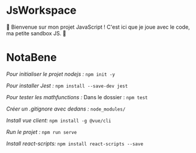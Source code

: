 ﻿# JsWorkspace

🚀 Bienvenue sur mon projet JavaScript ! 
C'est ici que je joue avec le code, ma petite sandbox JS. 🧮

# NotaBene

*Pour initialiser le projet nodejs :*
`npm init -y`

*Pour installer Jest :*
`npm install --save-dev jest`

*Pour tester les mathfunctions :*
Dans le dossier : `npm test`

*Créer un .gitignore avec dedans :*
`node_modules/`

*Install vue client:*
`npm install -g @vue/cli`

*Run le projet :*
`npm run serve`

*Install react-scripts:*
`npm install react-scripts --save`
